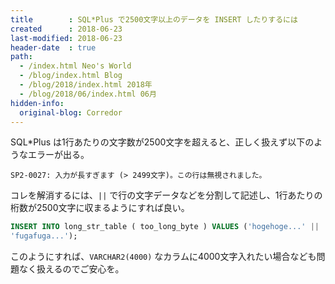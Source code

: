 ```yaml
---
title        : SQL*Plus で2500文字以上のデータを INSERT したりするには
created      : 2018-06-23
last-modified: 2018-06-23
header-date  : true
path:
  - /index.html Neo's World
  - /blog/index.html Blog
  - /blog/2018/index.html 2018年
  - /blog/2018/06/index.html 06月
hidden-info:
  original-blog: Corredor
---
```


SQL*Plus は1行あたりの文字数が2500文字を超えると、正しく扱えず以下のようなエラーが出る。

```
SP2-0027: 入力が長すぎます (> 2499文字)。この行は無視されました。
```

コレを解消するには、`||` で行の文字データなどを分割して記述し、1行あたりの桁数が2500文字に収まるようにすれば良い。

```sql
INSERT INTO long_str_table ( too_long_byte ) VALUES ('hogehoge...' ||  /* この行が2500文字以内に収まるようにする */
'fugafuga...');                                                        /* 「||」で文字列結合し4000文字入れるなど */
```

このようにすれば、`VARCHAR2(4000)` なカラムに4000文字入れたい場合なども問題なく扱えるのでご安心を。
